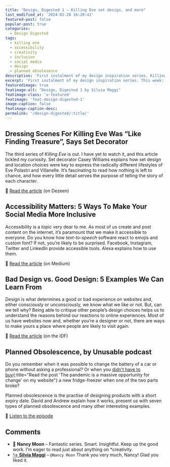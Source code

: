 ```yaml
---
title: "Design, Digested 1 – Killing Eve set design, and more"
last_modified_at: '2024-02-28 16:28:41'
featured-post: false
popular-post: true
categories:
  - Design Digested
tags:
  - killing eve
  - accessibility
  - creativity
  - inclusion
  - social media
  - design
  - planned obsolesence
description: 'First instalment of my design inspiration series. Killing Eve set design, accessibility on social media, bad design vs good design, and more.'
excerpt: 'First instalment of my design inspiration series. This week: <em>Killing Eve</em> set design, accessibility on social media, bad design vs good design, and more.'
featuredimage: true
featimage-alt: "Design, Digested 1 by Silvia Maggi"
featimage-class: 'u-featured'
featimage: 'feat-design-digested-1'
image-caption: false
featimage-caption-desc: 
permalink: '/design-digested/:title/'
---
```

## Dressing Scenes For Killing Eve Was “Like Finding Treasure”, Says Set Decorator

The third series of *Killing Eve* is out. I have yet to watch it, and this article tickled my curiosity. Set decorator Casey Williams explains how set design and location choices were key to express the radically different lifestyles of Eve Polastri and Villanelle. It’s fascinating to read how nothing is left to chance, and how every little detail serves the purpose of telling the story of each character.

<p class="detached">🔗 <a href="https://www.dezeen.com/2020/05/22/killing-eve-set-design-casey-williams/">Read the article</a> (on Dezeen)</p>

## Accessibility Matters: 5 Ways To Make Your Social Media More Inclusive

Accessibility is a topic very dear to me. As most of us create and post content on the internet, it’s paramount that we make it accessible to everyone. Do you know how _text-to-speech_ software react to emojis and custom font? If not, you’re likely to be surprised. Facebook, Instagram, Twitter and LinkedIn provide accessible tools. Alexa explains how to use them.

<p class="detached">🔗 <a href="https://uxdesign.cc/accessibility-matters-632fa2fb0672">Read the article</a> (on Medium)</p>

## Bad Design vs. Good Design: 5 Examples We Can Learn From

Design is what determines a good or bad experience on websites and, either consciously or unconsciously, we know what we like or not. But, can we tell why? Being able to critique other people’s design choices helps us to understand the reasons behind our reactions to online experiences. Most of us have websites now and, whether you’re a designer or not, there are ways to make yours a place where people are likely to visit again.

<p class="detached">🔗 <a href="https://www.interaction-design.org/literature/article/bad-design-vs-good-design-5-examples-we-can-learn-frombad-design-vs-good-design-5-examples-we-can-learn-from-130706">Read the article</a> (on the IDF)</p>

## Planned Obsolescence, by Unusable podcast

Do you remember when it was possible to change the battery of a car or phone without asking a professional? Or when you [didn’t have to buy](/design/pandemic-opportunity-for-change/){:title="Read the post 'The pandemic is a massive opportunity for change' on my website"} a new fridge-freezer when one of the two parts broke?

Planned obsolescence is the practise of designing products with a short expiry date. David and Andrew explain how it works, present us with seven types of planned obsolescence and many other interesting examples.

<p class="detached">🔗 <a href="https://podcast.theunusable.com/podcasts/017-planned-obsolescence.mp3">Listen to the episode</a></p>

<div class="smd-responses my-5 pt-3">
  <h2>Comments</h2>
  <div class="webmentions">
    <ul class="comments">
      <li>
        <span class="reaction">💬 <strong>Nancy Moon</strong>&nbsp;&ndash;</span>
        <span>Fantastic series. Smart. Insightful. Keep up the good work. I’m eager to read just about anything on *creativity.</span>
      </li>
      <li class="reaction-reply">
        <a class="reaction" title="mentioned" href="{{ site.url }}">↪️ <strong>Silvia Maggi</strong></a>&nbsp;&ndash;&nbsp;<code>@Nancy Moon</code>
        <span>Thank you very much, Nancy! Glad you liked it. </span>
      </li>
    </ul>
  </div>
</div>
